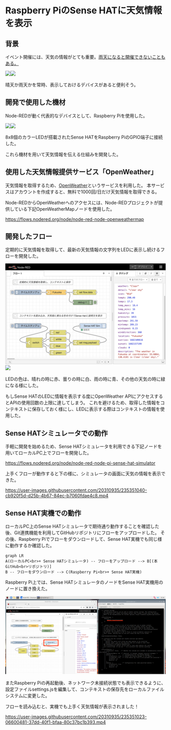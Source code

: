 # Raspberry PiのSense HATに天気情報を表示

## 背景
イベント開催には、天気の情報がとても重要。[雨天になると開催できないこともある。](https://shiki-kisetsu.com/spring/dontaku-rainyweather/#keni-toc1)

<img src="https://1.bp.blogspot.com/-9O3txb7OtvQ/UbVu8wEe3DI/AAAAAAAAUkA/DOA2jrDfVH8/s800/bonodori.png" width="50%"><img src="https://2.bp.blogspot.com/-04yGTd8fSnA/U9y_m5vpsrI/AAAAAAAAjfw/nVqHQN_t9g4/s800/tenki_mark03_gouu.png" width="50%">

晴天か雨天かを常時、表示しておけるデバイスがあると便利そう。

## 開発で使用した機材
Node-REDが動く代表的なデバイスとして、Raspberry Piを使用した。

<img src="https://3.bp.blogspot.com/-Wl5LVBDviR4/Vz8HzNnjSEI/AAAAAAAA6tY/BU6AXKS3mj4yjF8nhncl5Ai4cdLYHPrZACLcB/s800/computer_single_board.png" width="50%"><img src="https://images.prismic.io/rpf-products/a222a1d657906db95efbca8b8467037fa1a89def_sense-hat-1733x1080-1-1733x1080.jpg" width="50%">

8x8個のカラーLEDが搭載されたSense HATをRaspberry PiのGPIO端子に接続した。

これら機材を用いて天気情報を伝える仕組みを開発した。

## 使用した天気情報提供サービス「OpenWeather」
天気情報を取得するため、[OpenWeather](https://openweathermap.org/)というサービスを利用した。
本サービスはアカウントを作成すると、無料で1000回/日だけ天気情報を取得できる。

Node-REDからOpenWeatherへのアクセスには、Node-REDプロジェクトが提供している下記OpenWeatherMapノードを使用した。

https://flows.nodered.org/node/node-red-node-openweathermap

## 開発したフロー
定期的に天気情報を取得して、最新の天気情報の文字列をLEDに表示し続けるフローを開発した。

![](https://raw.githubusercontent.com/kazuhitoyokoi/node-red-ogiri-hakata/main/flow.png)
[![](https://developer.stackblitz.com/img/open_in_stackblitz.svg)](https://stackblitz.com/github/kazuhitoyokoi/node-red-ogiri-hakata?embed=1&hideExplorer=1&hideNavigation=1&view=preview)

LEDの色は、晴れの時に赤、曇りの時に白、雨の時に青、その他の天気の時に緑になる様にした。

もしSense HATのLEDに情報を表示する度にOpenWeather APIにアクセスするとAPIの使用回数の上限に達してしまう。
これを避けるため、取得した情報をコンテキストに保存しておく様にし、LEDに表示する際はコンテキストの情報を使用した。

## Sense HATシミュレータでの動作
手軽に開発を始めるため、Sense HATシミュレータを利用できる下記ノードを用いてローカルPC上でフローを開発した。

https://flows.nodered.org/node/node-red-node-pi-sense-hat-simulator

上手くフローが動作すると下の様に、シミュレータの画面に天気の情報を表示できた。

https://user-images.githubusercontent.com/20310935/235351040-cb920f5d-d25b-4b67-84ec-b7060fdae4c8.mp4

## Sense HAT実機での動作
ローカルPC上のSense HATシミュレータで期待通り動作することを確認した後、Git連携機能を利用してGitHubリポジトリにフローをアップロードした。
その後、Raspberry Piでフローをダウンロードして、Sense HAT実機でも同じ様に動作するか確認した。

```mermaid
graph LR
A(ローカルPC<br>+ Sense HATシミュレータ) -- フローをアップロード --> B[(本GitHub<br>リポジトリ)]
B -- フローをダウンロード --> C(Raspberry Pi<br>+ Sense HAT実機)
```

Raspberry Pi上では、Sense HATシミュレータのノードをSense HAT実機用のノードに置き換えた。

![](piscreen.png)

またRaspberry Piの再起動後、ネットワーク未接続状態でも表示できるように、設定ファイルsettings.jsを編集して、コンテキストの保存先をローカルファイルシステムに変更した。

フローを読み込むと、実機でも上手く天気情報が表示されました！

https://user-images.githubusercontent.com/20310935/235351023-06600481-37dd-40f1-bfaa-80c37bc1b393.mp4
